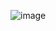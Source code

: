 ![image](https://github.com/MohamedSameer10/YOUTUBE-CLONE-COMPLETE-DICTO-/assets/154678407/0ee720c5-d4fb-45f8-be57-183756f61f19)

